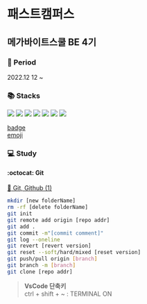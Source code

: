 # 패스트캠퍼스
## 메가바이트스쿨 BE 4기
### :date: Period
2022.12 12 ~   

### :books: Stacks   
<img src="https://img.shields.io/badge/IntelliJ-000000?style=flat-square&logo=IntelliJIDEA&logoColor=ffffff"/> <img src="https://img.shields.io/badge/VisualStudioCode-007ACC?style=flat-square&logo=VisualStudioCode&logoColor=ffffff"/> <img src="https://img.shields.io/badge/GIT-E44C30?style=flat-square&logo=Git&logoColor=ffffff"/> <img src="https://img.shields.io/badge/Spring-6DB33F?style=flat-square&logo=Spring&logoColor=ffffff"/> <img src="https://img.shields.io/badge/HTML5-E34F26?style=flat-square&logo=HTML5&logoColor=ffffff"/> <img src="https://img.shields.io/badge/CSS3-1572B6?style=flat-square&logo=CSS3&logoColor=ffffff"/> <img src="https://img.shields.io/badge/JavaScript-F7DF1E?style=flat-square&logo=JavaScript&logoColor=ffffff"/>

[badge](https://github.com/alexandresanlim/Badges4-README.md-Profile)   
[emoji](https://github.com/ikatyang/emoji-cheat-sheet)

### :computer: Study
#### :octocat: Git   

[:file_folder: Git, Github (1)](https://www.notion.so/Git-Github-1-c8b14b95630145869ba6b4232ecc18ca)   

```bash
mkdir [new folderName]
rm -rf [delete folderName]
git init
git remote add origin [repo addr]
git add .
git commit -m"[commit comment]"
git log --oneline
git revert [revert version]
git reset --soft/hard/mixed [reset version]
git push/pull origin [branch]
git branch -m [branch]
git clone [repo addr]
```   

> **VsCode 단축키**   
> ctrl + shift + ~ : TERMINAL ON